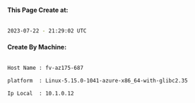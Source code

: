 
   
#### This Page Create at:

```bash

2023-07-22 - 21:29:02 UTC

```

#### Create By Machine:

```bash

Host Name : fv-az175-687

platform  : Linux-5.15.0-1041-azure-x86_64-with-glibc2.35

Ip Local  : 10.1.0.12

```


